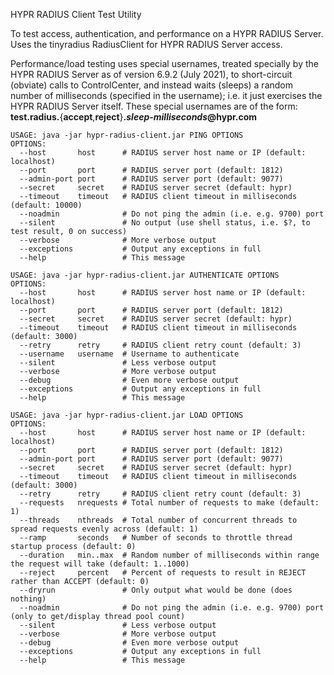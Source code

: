 HYPR RADIUS Client Test Utility

To test access, authentication, and performance on a HYPR RADIUS Server.
Uses the tinyradius RadiusClient for HYPR RADIUS Server access.

Performance/load testing uses special usernames, treated specially by the HYPR RADIUS Server
as of version 6.9.2 (July 2021), to short-circuit (obviate) calls to ControlCenter,
and instead waits (sleeps) a random number of milliseconds (specified in the username);
i.e. it just exercises the HYPR RADIUS Server itself. These special usernames are
of the form: **test.radius.**{**accept**,**reject**}**.***sleep-milliseconds***@hypr.com**

```
USAGE: java -jar hypr-radius-client.jar PING OPTIONS
OPTIONS:
  --host       host      # RADIUS server host name or IP (default: localhost)
  --port       port      # RADIUS server port (default: 1812)
  --admin-port port      # RADIUS server port (default: 9077)
  --secret     secret    # RADIUS server secret (default: hypr)
  --timeout    timeout   # RADIUS client timeout in milliseconds (default: 10000)
  --noadmin              # Do not ping the admin (i.e. e.g. 9700) port
  --silent               # No output (use shell status, i.e. $?, to test result, 0 on success)
  --verbose              # More verbose output
  --exceptions           # Output any exceptions in full
  --help                 # This message

USAGE: java -jar hypr-radius-client.jar AUTHENTICATE OPTIONS
OPTIONS:
  --host       host      # RADIUS server host name or IP (default: localhost)
  --port       port      # RADIUS server port (default: 1812)
  --secret     secret    # RADIUS server secret (default: hypr)
  --timeout    timeout   # RADIUS client timeout in milliseconds (default: 3000)
  --retry      retry     # RADIUS client retry count (default: 3)
  --username   username  # Username to authenticate
  --silent               # Less verbose output
  --verbose              # More verbose output
  --debug                # Even more verbose output
  --exceptions           # Output any exceptions in full
  --help                 # This message

USAGE: java -jar hypr-radius-client.jar LOAD OPTIONS
OPTIONS:
  --host       host      # RADIUS server host name or IP (default: localhost)
  --port       port      # RADIUS server port (default: 1812)
  --admin-port port      # RADIUS server port (default: 9077)
  --secret     secret    # RADIUS server secret (default: hypr)
  --timeout    timeout   # RADIUS client timeout in milliseconds (default: 3000)
  --retry      retry     # RADIUS client retry count (default: 3)
  --requests   nrequests # Total number of requests to make (default: 1)
  --threads    nthreads  # Total number of concurrent threads to spread requests evenly across (default: 1)
  --ramp       seconds   # Number of seconds to throttle thread startup process (default: 0)
  --duration   min..max  # Random number of milliseconds within range the request will take (default: 1..1000)
  --reject     percent   # Percent of requests to result in REJECT rather than ACCEPT (default: 0)
  --dryrun               # Only output what would be done (does nothing)
  --noadmin              # Do not ping the admin (i.e. e.g. 9700) port (only to get/display thread pool count)
  --silent               # Less verbose output
  --verbose              # More verbose output
  --debug                # Even more verbose output
  --exceptions           # Output any exceptions in full
  --help                 # This message
```


